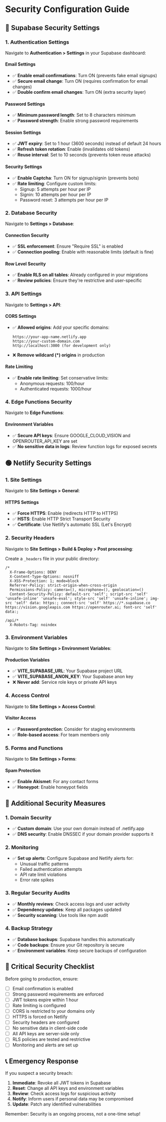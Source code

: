 # Security Configuration Guide

## 🔵 Supabase Security Settings

### 1. Authentication Settings
Navigate to **Authentication > Settings** in your Supabase dashboard:

#### Email Settings
- ✅ **Enable email confirmations**: Turn ON (prevents fake email signups)
- ✅ **Secure email change**: Turn ON (requires confirmation for email changes)
- ✅ **Double confirm email changes**: Turn ON (extra security layer)

#### Password Settings
- ✅ **Minimum password length**: Set to 8 characters minimum
- ✅ **Password strength**: Enable strong password requirements

#### Session Settings
- ✅ **JWT expiry**: Set to 1 hour (3600 seconds) instead of default 24 hours
- ✅ **Refresh token rotation**: Enable (invalidates old tokens)
- ✅ **Reuse interval**: Set to 10 seconds (prevents token reuse attacks)

#### Security Settings
- ✅ **Enable Captcha**: Turn ON for signup/signin (prevents bots)
- ✅ **Rate limiting**: Configure custom limits:
  - Signup: 5 attempts per hour per IP
  - Signin: 10 attempts per hour per IP
  - Password reset: 3 attempts per hour per IP

### 2. Database Security
Navigate to **Settings > Database**:

#### Connection Security
- ✅ **SSL enforcement**: Ensure "Require SSL" is enabled
- ✅ **Connection pooling**: Enable with reasonable limits (default is fine)

#### Row Level Security
- ✅ **Enable RLS on all tables**: Already configured in your migrations
- ✅ **Review policies**: Ensure they're restrictive and user-specific

### 3. API Settings
Navigate to **Settings > API**:

#### CORS Settings
- ✅ **Allowed origins**: Add your specific domains:
  ```
  https://your-app-name.netlify.app
  https://your-custom-domain.com
  http://localhost:3000 (for development only)
  ```
- ❌ **Remove wildcard (*) origins** in production

#### Rate Limiting
- ✅ **Enable rate limiting**: Set conservative limits:
  - Anonymous requests: 100/hour
  - Authenticated requests: 1000/hour

### 4. Edge Functions Security
Navigate to **Edge Functions**:

#### Environment Variables
- ✅ **Secure API keys**: Ensure GOOGLE_CLOUD_VISION and OPENROUTER_API_KEY are set
- ✅ **No sensitive data in logs**: Review function logs for exposed secrets

## 🟢 Netlify Security Settings

### 1. Site Settings
Navigate to **Site Settings > General**:

#### HTTPS Settings
- ✅ **Force HTTPS**: Enable (redirects HTTP to HTTPS)
- ✅ **HSTS**: Enable HTTP Strict Transport Security
- ✅ **Certificate**: Use Netlify's automatic SSL (Let's Encrypt)

### 2. Security Headers
Navigate to **Site Settings > Build & Deploy > Post processing**:

Create a `_headers` file in your public directory:

```
/*
  X-Frame-Options: DENY
  X-Content-Type-Options: nosniff
  X-XSS-Protection: 1; mode=block
  Referrer-Policy: strict-origin-when-cross-origin
  Permissions-Policy: camera=(), microphone=(), geolocation=()
  Content-Security-Policy: default-src 'self'; script-src 'self' 'unsafe-inline' 'unsafe-eval'; style-src 'self' 'unsafe-inline'; img-src 'self' data: https:; connect-src 'self' https://*.supabase.co https://vision.googleapis.com https://openrouter.ai; font-src 'self' data:;

/api/*
  X-Robots-Tag: noindex
```

### 3. Environment Variables
Navigate to **Site Settings > Environment Variables**:

#### Production Variables
- ✅ **VITE_SUPABASE_URL**: Your Supabase project URL
- ✅ **VITE_SUPABASE_ANON_KEY**: Your Supabase anon key
- ❌ **Never add**: Service role keys or private API keys

### 4. Access Control
Navigate to **Site Settings > Access Control**:

#### Visitor Access
- ✅ **Password protection**: Consider for staging environments
- ✅ **Role-based access**: For team members only

### 5. Forms and Functions
Navigate to **Site Settings > Forms**:

#### Spam Protection
- ✅ **Enable Akismet**: For any contact forms
- ✅ **Honeypot**: Enable honeypot fields

## 🔐 Additional Security Measures

### 1. Domain Security
- ✅ **Custom domain**: Use your own domain instead of .netlify.app
- ✅ **DNS security**: Enable DNSSEC if your domain provider supports it

### 2. Monitoring
- ✅ **Set up alerts**: Configure Supabase and Netlify alerts for:
  - Unusual traffic patterns
  - Failed authentication attempts
  - API rate limit violations
  - Error rate spikes

### 3. Regular Security Audits
- ✅ **Monthly reviews**: Check access logs and user activity
- ✅ **Dependency updates**: Keep all packages updated
- ✅ **Security scanning**: Use tools like npm audit

### 4. Backup Strategy
- ✅ **Database backups**: Supabase handles this automatically
- ✅ **Code backups**: Ensure your Git repository is secure
- ✅ **Environment variables**: Keep secure backups of configuration

## 🚨 Critical Security Checklist

Before going to production, ensure:

- [ ] Email confirmation is enabled
- [ ] Strong password requirements are enforced
- [ ] JWT tokens expire within 1 hour
- [ ] Rate limiting is configured
- [ ] CORS is restricted to your domains only
- [ ] HTTPS is forced on Netlify
- [ ] Security headers are configured
- [ ] No sensitive data in client-side code
- [ ] All API keys are server-side only
- [ ] RLS policies are tested and restrictive
- [ ] Monitoring and alerts are set up

## 📞 Emergency Response

If you suspect a security breach:

1. **Immediate**: Revoke all JWT tokens in Supabase
2. **Reset**: Change all API keys and environment variables
3. **Review**: Check access logs for suspicious activity
4. **Notify**: Inform users if personal data may be compromised
5. **Update**: Patch any identified vulnerabilities

Remember: Security is an ongoing process, not a one-time setup!
